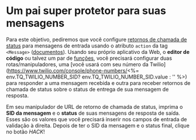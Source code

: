 # Um pai super protetor para suas mensagens

Para este objetivo, pediremos que você configure [retornos de chamada de status](https://support.twilio.com/hc/en-us/articles/360008989454-Tracking-the-Delivery-Status-of-an-Outbound-Twilio-SMS-or-MMS-Message) para mensagens de entrada usando o atributo `action` da tag `<Message>` ([documentos](https://www.twilio.com/docs/sms/twiml/message#attributes-action)). Usando seu próprio aplicativo da Web, o **editor de código** ou talvez um par de [funções](https://www.twilio.com/console/functions/manage), você precisará configurar duas rotas/manipuladores, uma \[você usará com seu número da Twilio](https://www.twilio.com/console/phone-numbers/<%= env.TQ_TWILIO_NUMBER_SID? env.TQ_TWILIO_NUMBER_SID.value : '' %>) para responder a uma mensagem recebida e outra para receber retornos de chamada de status sobre o status de entrega de sua mensagem de resposta.

Em seu manipulador de URL de retorno de chamada de status, imprima o **SID da mensagem** e o **status** de suas mensagens de resposta de saída. Esses são os valores que você precisará inserir nos campos de entrada de validação à direita. Depois de ter o SID da mensagem e o status final, clique no botão *HACK*!